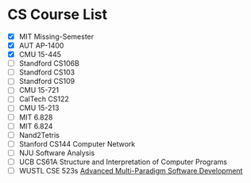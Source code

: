 # CS Course List

- [x] MIT Missing-Semester
- [x] AUT AP-1400 
- [x] CMU 15-445
- [ ] Standford CS106B
- [ ] Standford CS103
- [ ] Standford CS109
- [ ] CMU 15-721
- [ ] CalTech CS122
- [ ] CMU 15-213
- [ ] MIT 6.828
- [ ] MIT 6.824
- [ ] Nand2Tetris
- [ ] Stanford CS144 Computer Network
- [ ] NJU Software Analysis
- [ ] UCB CS61A Structure and Interpretation of Computer Programs
- [ ] WUSTL CSE 523s [Advanced Multi-Paradigm Software Development](https://www.cse.wustl.edu/~cdgill/courses/cse532/#Course%20Description)
